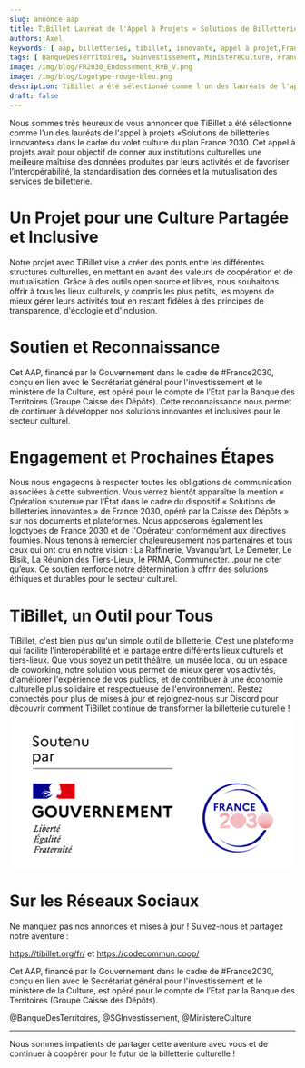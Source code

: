 ```yaml
---
slug: annonce-aap
title: TiBillet Lauréat de l'Appel à Projets « Solutions de Billetteries Innovantes » !
authors: Axel
keywords: [ aap, billetteries, tibillet, innovante, appel à projet,France2030, ministère de la culture, Caisse des Dépôts, Banque des Territoires, gouvernement ]
tags: [ BanqueDesTerritoires, SGInvestissement, MinistereCulture, France2030, tibillet, ]
image: /img/blog/FR2030_Endossement_RVB_V.png
image: /img/blog/Logotype-rouge-bleu.png
description: TiBillet a été sélectionné comme l'un des lauréats de l'appel à projets « Solutions de billetteries innovantes ».
draft: false
---
```



Nous sommes très heureux de vous annoncer que TiBillet a été sélectionné comme l'un des lauréats de l'appel à projets «Solutions de billetteries innovantes» dans le cadre du volet culture du plan France 2030. Cet appel à projets avait pour objectif de donner aux institutions culturelles une meilleure maîtrise des données produites par leurs activités 
et de favoriser l’interopérabilité, la standardisation des données et la mutualisation des services de billetterie.

# Un Projet pour une Culture Partagée et Inclusive

Notre projet avec TiBillet vise à créer des ponts entre les différentes structures culturelles, en mettant en avant des valeurs de coopération et de mutualisation. Grâce à des outils open source et libres, nous souhaitons offrir à tous les lieux culturels, y compris les plus petits, les moyens de mieux gérer leurs activités tout en restant fidèles à des principes de transparence, d'écologie et d'inclusion.

# Soutien et Reconnaissance

Cet AAP, financé par le Gouvernement dans le cadre de #France2030, conçu en lien avec le Secrétariat général pour l'investissement et le ministère de la Culture, est opéré pour le compte de l’Etat par la Banque des Territoires (Groupe Caisse des Dépôts). Cette reconnaissance nous permet de continuer à développer nos solutions innovantes et inclusives pour le secteur culturel.

# Engagement et Prochaines Étapes

Nous nous engageons à respecter toutes les obligations de communication associées à cette subvention. Vous verrez bientôt apparaître la mention « Opération soutenue par l’État dans le cadre du dispositif « Solutions de billetteries innovantes » de France 2030, opéré par la Caisse des Dépôts » sur nos documents et plateformes. Nous apposerons également les logotypes de France 2030 et de l'Opérateur conformément aux directives fournies.
Nous tenons à remercier chaleureusement nos partenaires et tous ceux qui ont cru en notre vision : La Raffinerie, Vavangu’art, Le Demeter, Le Bisik, La Réunion des Tiers-Lieux, le PRMA, Communecter…pour ne citer qu’eux. Ce soutien renforce notre détermination à offrir des solutions éthiques et durables pour le secteur culturel.

# TiBillet, un Outil pour Tous

TiBillet, c'est bien plus qu'un simple outil de billetterie. C'est une plateforme qui facilite l'interopérabilité et le partage entre différents lieux culturels et tiers-lieux. Que vous soyez un petit théâtre, un musée local, ou un espace de coworking, notre solution vous permet de mieux gérer vos activités, d'améliorer l'expérience de vos publics, et de contribuer à une économie culturelle plus solidaire et respectueuse de l'environnement.
Restez connectés pour plus de mises à jour et rejoignez-nous sur Discord pour découvrir comment TiBillet continue de transformer la billetterie culturelle !

![/img/blog/FR2030_Endossement_RVB_V.png](/img/blog/FR2030_Endossement_RVB_V.jpg)

# Sur les Réseaux Sociaux

Ne manquez pas nos annonces et mises à jour ! Suivez-nous et partagez notre aventure :

https://tibillet.org/fr/
et
https://codecommun.coop/

Cet AAP, financé par le Gouvernement dans le cadre de #France2030, conçu en lien avec le Secrétariat général pour l'investissement et le ministère de la Culture, est opéré pour le compte de l’Etat par la Banque des Territoires (Groupe Caisse des Dépôts).

@BanqueDesTerritoires, @SGInvestissement, @MinistereCulture
________________________________________

Nous sommes impatients de partager cette aventure avec vous et de continuer à coopérer pour le futur de la billetterie culturelle !
